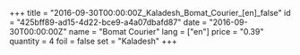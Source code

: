 +++
title = "2016-09-30T00:00:00Z_Kaladesh_Bomat_Courier_[en]_false"
id = "425bff89-ad15-4d22-bce9-a4a07dbafd87"
date = "2016-09-30T00:00:00Z"
name = "Bomat Courier"
lang = ["en"]
price = "0.39"
quantity = 4
foil = false
set = "Kaladesh"
+++
